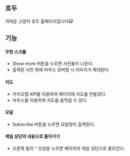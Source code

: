 ## 호두 

귀여운 고양이 호두 홈페이지입니다😺


## 기능

#### 무한 스크롤
+ Show more 버튼을 누르면 사진들이 나온다.
+ 출력된 사진 위에 마우스 호버할 시 이미지가 확대된다

#### 지도
+ 카카오맵 API를 이용하여 페이지에 지도를 만들었다.
+ 마우스를 이용하여 지도를 움직일 수 있다.

#### 모달
+ Subscribe 버튼을 누르면 모달창이 출력된다.

#### 제일 상단의 내용으로 돌아가기
+ 오른쪽 밑의 ^ 모양을 누르면 페이지의 제일 상단으로 올라간다.
